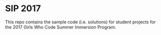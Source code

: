 # SIP 2017

This repo contains the sample code (i.e. solutions) for student projects for the 2017 Girls Who Code Summer Immersion Program.